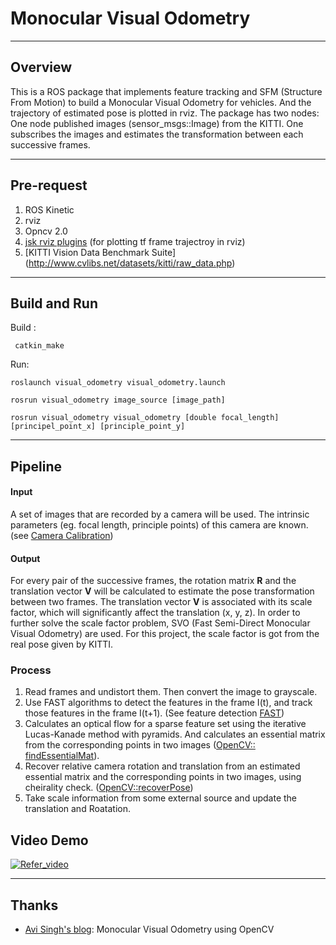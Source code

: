 # Monocular Visual Odometry

----
## Overview
This is a ROS package that implements feature tracking and SFM (Structure From Motion) to build a Monocular Visual Odometry for vehicles. And the trajectory of estimated pose is plotted in rviz. The package has two nodes: One node published images (sensor_msgs::Image) from the KITTI. One subscribes the images and estimates the transformation between each successive frames.

----
## Pre-request
1. ROS Kinetic
2. rviz
3. Opncv 2.0
4. [jsk rviz plugins](https://jsk-visualization.readthedocs.io/en/latest/jsk_rviz_plugins/index.html) (for plotting tf frame trajectroy in rviz)
5. [KITTI Vision Data Benchmark Suite] (http://www.cvlibs.net/datasets/kitti/raw_data.php)

----

## Build and Run
Build :
```
 catkin_make
```


Run:
```
roslaunch visual_odometry visual_odometry.launch

rosrun visual_odometry image_source [image_path]

rosrun visual_odometry visual_odometry [double focal_length] [principel_point_x] [principle_point_y]
```

----
## Pipeline

#### Input
A set of images that are recorded by a camera will be used. The intrinsic parameters (eg. focal length, principle points) of this camera are known. (see [Camera Calibration](https://www.mathworks.com/help/vision/ug/camera-calibration.html))

#### Output
For every pair of the successive frames, the rotation matrix **R** and the translation vector **V** will be calculated to estimate the pose transformation between two frames. The translation vector **V** is associated with its scale factor, which will significantly affect the translation (x, y, z). In order to further solve the scale factor problem, SVO (Fast Semi-Direct Monocular Visual Odometry) are used. For this project, the scale factor is got from the real pose given by KITTI.

### Process
1. Read frames and undistort them. Then convert the image to grayscale.
2. Use FAST algorithms to detect the features in the frame I(t), and track those features in the frame I(t+1). (See feature detection [FAST](https://docs.opencv.org/2.4/modules/features2d/doc/feature_detection_and_description.html?highlight=fast))
3. Calculates an optical flow for a sparse feature set using the iterative Lucas-Kanade method with pyramids. And calculates an essential matrix from the corresponding points in two images ([OpenCV:: findEssentialMat](https://docs.opencv.org/3.0-beta/modules/calib3d/doc/camera_calibration_and_3d_reconstruction.html#Mat%20findEssentialMat(InputArray%20points1,%20InputArray%20points2,%20double%20focal,%20Point2d%20pp,%20int%20method,%20double%20prob,%20double%20threshold,%20OutputArray%20mask))).
4. Recover relative camera rotation and translation from an estimated essential matrix and the corresponding points in two images, using cheirality check. ([OpenCV::recoverPose](https://docs.opencv.org/3.0-beta/modules/calib3d/doc/camera_calibration_and_3d_reconstruction.html#Mat%20findEssentialMat(InputArray%20points1,%20InputArray%20points2,%20double%20focal,%20Point2d%20pp,%20int%20method,%20double%20prob,%20double%20threshold,%20OutputArray%20mask)))
5. Take scale information from some external source and update the translation and Roatation.

## Video Demo

[![Refer_video](https://img.youtube.com/vi/jFF9f5fTl5g/0.jpg)](https://youtu.be/jFF9f5fTl5g)

----
## Thanks
* [Avi Singh's blog](https://avisingh599.github.io/vision/monocular-vo/): Monocular Visual Odometry using OpenCV
